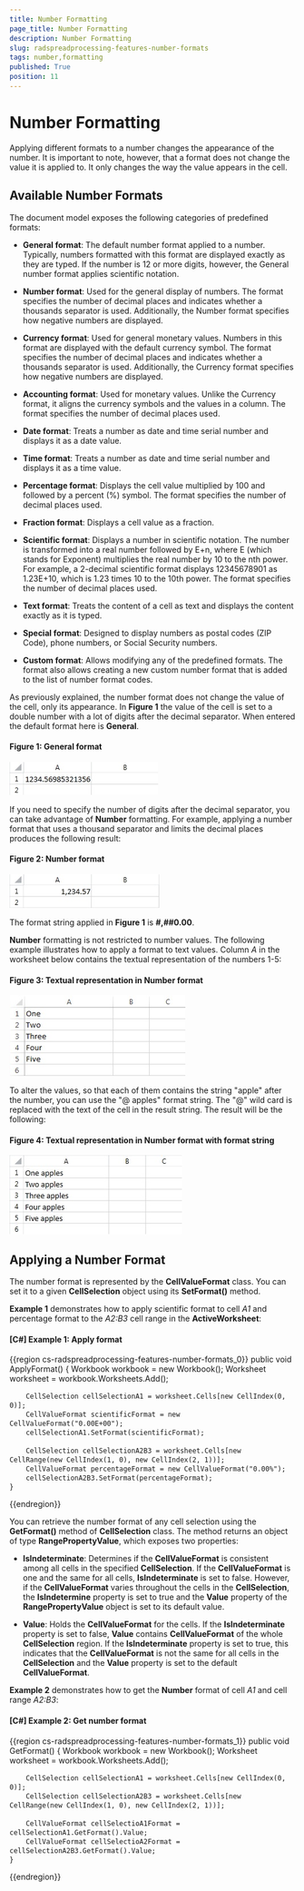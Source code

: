 ```yaml
---
title: Number Formatting
page_title: Number Formatting
description: Number Formatting
slug: radspreadprocessing-features-number-formats
tags: number,formatting
published: True
position: 11
---
```


# Number Formatting



Applying different formats to a number changes the appearance of the number. It is important to note, however, that a format does not change the value it is applied to. It only changes the way the value appears in the cell.
      

## Available Number Formats

The document model exposes the following categories of predefined formats:

* __General format__: The default number format applied to a number. Typically, numbers formatted with this format are displayed exactly as they are typed. If the number is 12 or more digits, however, the General number format applies scientific notation.
            

* __Number format__: Used for the general display of numbers. The format specifies the number of decimal places and indicates whether a thousands separator is used. Additionally, the Number format specifies how negative numbers are displayed.
            

* __Currency format__: Used for general monetary values. Numbers in this format are displayed with the default currency symbol. The format specifies the number of decimal places and indicates whether a thousands separator is used. Additionally, the Currency format specifies how negative numbers are displayed.
            

* __Accounting format__: Used for monetary values. Unlike the Currency format, it aligns the currency symbols and the values in a column. The format specifies the number of decimal places used.
            

* __Date format__: Treats a number as date and time serial number and displays it as a date value.
            

* __Time format__: Treats a number as date and time serial number and displays it as a time value.
            

* __Percentage format__: Displays the cell value multiplied by 100 and followed by a percent (%) symbol. The format specifies the number of decimal places used.
            

* __Fraction format__: Displays a cell value as a fraction.
            

* __Scientific format__: Displays a number in scientific notation. The number is transformed into a real number followed by E+n, where E (which stands for Exponent) multiplies the real number by 10 to the nth power. For example, a 2-decimal scientific format displays 12345678901 as 1.23E+10, which is 1.23 times 10 to the 10th power. The format specifies the number of decimal places used.
            

* __Text format__: Treats the content of a cell as text and displays the content exactly as it is typed.
            

* __Special format__: Designed to display numbers as postal codes (ZIP Code), phone numbers, or Social Security numbers.
            

* __Custom format__: Allows modifying any of the predefined formats. The format also allows creating a new custom number format that is added to the list of number format codes.
            

As previously explained, the number format does not change the value of the cell, only its appearance. In __Figure 1__ the value of the cell is set to a double number with a lot of digits after the decimal separator. When entered the default format here is __General__.
        

#### Figure 1: General format
![Rad Spread Processing Features Number Formatting 01](images/RadSpreadProcessing_Features_Number_Formatting_01.png)

If you need to specify the number of digits after the decimal separator, you can take advantage of __Number__ formatting. For example, applying a number format that uses a thousand separator and limits the decimal places produces the following result:
        

#### Figure 2: Number format
![Rad Spread Processing Features Number Formatting 02](images/RadSpreadProcessing_Features_Number_Formatting_02.png)

The format string applied in __Figure 1__ is __#,##0.00__.
        

__Number__ formatting is not restricted to number values. The following example illustrates how to apply a format to text values. Column *A* in the worksheet below contains the textual representation of the numbers 1-5:
        

#### Figure 3: Textual representation in Number format
![Rad Spread Processing Features Number Formatting 03](images/RadSpreadProcessing_Features_Number_Formatting_03.png)

To alter the values, so that each of them contains the string "apple" after the number, you can use the "@ apples" format string. The "@" wild card is replaced with the text of the cell in the result string. The result will be the following:
        

#### Figure 4: Textual representation in Number format with format string
![Rad Spread Processing Features Number Formatting 04](images/RadSpreadProcessing_Features_Number_Formatting_04.png)

## Applying a Number Format

The number format is represented by the __CellValueFormat__ class. You can set it to a given __CellSelection__ object using its __SetFormat()__ method.
        

__Example 1__ demonstrates how to apply scientific format to cell *A1* and percentage format to the *A2:B3* cell range in the __ActiveWorksheet__:
        

#### __[C#] Example 1: Apply format__

{{region cs-radspreadprocessing-features-number-formats_0}}
	public void ApplyFormat()
	{
	    Workbook workbook = new Workbook();
	    Worksheet worksheet = workbook.Worksheets.Add();
	
	    CellSelection cellSelectionA1 = worksheet.Cells[new CellIndex(0, 0)];
	    CellValueFormat scientificFormat = new CellValueFormat("0.00E+00");
	    cellSelectionA1.SetFormat(scientificFormat);
	
	    CellSelection cellSelectionA2B3 = worksheet.Cells[new CellRange(new CellIndex(1, 0), new CellIndex(2, 1))];
	    CellValueFormat percentageFormat = new CellValueFormat("0.00%");
	    cellSelectionA2B3.SetFormat(percentageFormat);
	}
{{endregion}}



You can retrieve the number format of any cell selection using the __GetFormat()__ method of __CellSelection__ class. The method returns an object of type __RangePropertyValue<CellValueFormat>__, which exposes two properties:
        

* __IsIndeterminate__: Determines if the __CellValueFormat__ is consistent among all cells in the specified __CellSelection__. If the __CellValueFormat__ is one and the same for all cells, __IsIndeterminate__ is set to false. However, if the __CellValueFormat__ varies throughout the cells in the __CellSelection__, the __IsIndetermine__ property is set to true and the __Value__ property of the __RangePropertyValue<T>__ object is set to its default value.
            

* __Value__: Holds the __CellValueFormat__ for the cells. If the __IsIndeterminate__ property is set to false, __Value__ contains __CellValueFormat__ of the whole __CellSelection__ region. If the __IsIndeterminate__ property is set to true, this indicates that the __CellValueFormat__ is not the same for all cells in the __CellSelection__ and the __Value__ property is set to the default __CellValueFormat__.
            

__Example 2__ demonstrates how to get the __Number__ format of cell *A1* and cell range *A2:B3*:
        

#### __[C#] Example 2: Get number format__

{{region cs-radspreadprocessing-features-number-formats_1}}
	public void GetFormat()
	{
	    Workbook workbook = new Workbook();
	    Worksheet worksheet = workbook.Worksheets.Add();
	
	    CellSelection cellSelectionA1 = worksheet.Cells[new CellIndex(0, 0)];
	    CellSelection cellSelectionA2B3 = worksheet.Cells[new CellRange(new CellIndex(1, 0), new CellIndex(2, 1))];
	
	    CellValueFormat cellSelectioA1Format = cellSelectionA1.GetFormat().Value;
	    CellValueFormat cellSelectioA2Format = cellSelectionA2B3.GetFormat().Value;
	}
{{endregion}}



